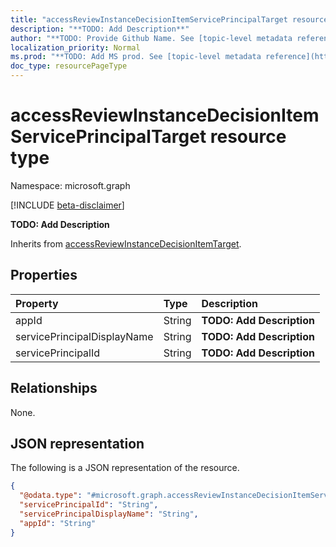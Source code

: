 ```yaml
---
title: "accessReviewInstanceDecisionItemServicePrincipalTarget resource type"
description: "**TODO: Add Description**"
author: "**TODO: Provide Github Name. See [topic-level metadata reference](https://msgo.azurewebsites.net/add/document/guidelines/metadata.html#topic-level-metadata)**"
localization_priority: Normal
ms.prod: "**TODO: Add MS prod. See [topic-level metadata reference](https://msgo.azurewebsites.net/add/document/guidelines/metadata.html#topic-level-metadata)**"
doc_type: resourcePageType
---
```


# accessReviewInstanceDecisionItemServicePrincipalTarget resource type

Namespace: microsoft.graph

[!INCLUDE [beta-disclaimer](../../includes/beta-disclaimer.md)]

**TODO: Add Description**


Inherits from [accessReviewInstanceDecisionItemTarget](../resources/accessreviewinstancedecisionitemtarget.md).

## Properties
|Property|Type|Description|
|:---|:---|:---|
|appId|String|**TODO: Add Description**|
|servicePrincipalDisplayName|String|**TODO: Add Description**|
|servicePrincipalId|String|**TODO: Add Description**|

## Relationships
None.

## JSON representation
The following is a JSON representation of the resource.
<!-- {
  "blockType": "resource",
  "@odata.type": "microsoft.graph.accessReviewInstanceDecisionItemServicePrincipalTarget"
}
-->
``` json
{
  "@odata.type": "#microsoft.graph.accessReviewInstanceDecisionItemServicePrincipalTarget",
  "servicePrincipalId": "String",
  "servicePrincipalDisplayName": "String",
  "appId": "String"
}
```

